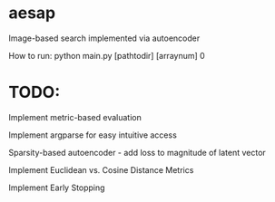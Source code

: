 # aesap

Image-based search implemented via autoencoder

How to run: python main.py [pathtodir] [arraynum] 0

# TODO:
Implement metric-based evaluation

Implement argparse for easy intuitive access

Sparsity-based autoencoder - add loss to magnitude 
of latent vector

Implement Euclidean vs. Cosine Distance Metrics

Implement Early Stopping